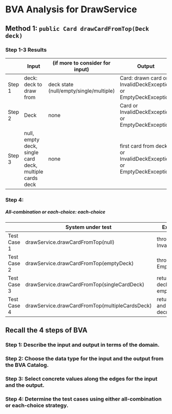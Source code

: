 # BVA Analysis for DrawService

## Method 1: ```public Card drawCardFromTop(Deck deck)```

### Step 1-3 Results

|        | Input                                                   | (if more to consider for input)         | Output                                                             |
|--------|---------------------------------------------------------|-----------------------------------------|--------------------------------------------------------------------|
| Step 1 | deck: deck to draw from                                 | deck state (null/empty/single/multiple) | Card: drawn card or InvalidDeckException or EmptyDeckException     |
| Step 2 | Deck                                                    | none                                    | Card or InvalidDeckException or EmptyDeckException                 |
| Step 3 | null, empty deck, single card deck, multiple cards deck | none                                    | first card from deck or InvalidDeckException or EmptyDeckException |

### Step 4:

##### All-combination or each-choice: each-choice

|             | System under test                              | Expected output                                     | Implemented? |
|-------------|------------------------------------------------|-----------------------------------------------------|--------------|
| Test Case 1 | drawService.drawCardFromTop(null)              | throws InvalidDeckException                         | Yes          |
| Test Case 2 | drawService.drawCardFromTop(emptyDeck)         | throws EmptyDeckException                           | Yes          |
| Test Case 3 | drawService.drawCardFromTop(singleCardDeck)    | returns the card and deck becomes empty             | Yes          |
| Test Case 4 | drawService.drawCardFromTop(multipleCardsDeck) | returns the first card and deck size decreases by 1 | Yes          |

## Recall the 4 steps of BVA

### Step 1: Describe the input and output in terms of the domain.

### Step 2: Choose the data type for the input and the output from the BVA Catalog.

### Step 3: Select concrete values along the edges for the input and the output.

### Step 4: Determine the test cases using either all-combination or each-choice strategy.
